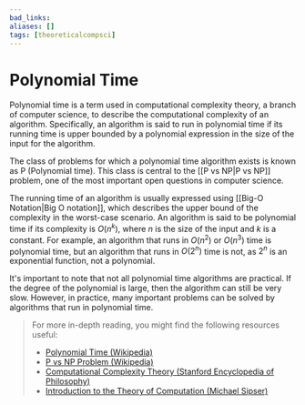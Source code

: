 ```yaml
---
bad_links: 
aliases: []
tags: [theoreticalcompsci]
---
```

# Polynomial Time

Polynomial time is a term used in computational complexity theory, a branch of computer science, to describe the computational complexity of an algorithm. Specifically, an algorithm is said to run in polynomial time if its running time is upper bounded by a polynomial expression in the size of the input for the algorithm.

The class of problems for which a polynomial time algorithm exists is known as P (Polynomial time). This class is central to the [[P vs NP|P vs NP]] problem, one of the most important open questions in computer science.

The running time of an algorithm is usually expressed using [[Big-O Notation|Big O notation]], which describes the upper bound of the complexity in the worst-case scenario. An algorithm is said to be polynomial time if its complexity is $O(n^k)$, where $n$ is the size of the input and $k$ is a constant. For example, an algorithm that runs in $O(n^2)$ or $O(n^3)$ time is polynomial time, but an algorithm that runs in $O(2^n)$ time is not, as $2^n$ is an exponential function, not a polynomial.

It's important to note that not all polynomial time algorithms are practical. If the degree of the polynomial is large, then the algorithm can still be very slow. However, in practice, many important problems can be solved by algorithms that run in polynomial time.

> For more in-depth reading, you might find the following resources useful:
> - [Polynomial Time (Wikipedia)](https://www.google.com/search?q=Polynomial+Time+site:wikipedia.org)
> - [P vs NP Problem (Wikipedia)](https://www.google.com/search?q=P+vs+NP+Problem+site:wikipedia.org)
> - [Computational Complexity Theory (Stanford Encyclopedia of Philosophy)](https://www.google.com/search?q=Computational+Complexity+Theory+site:plato.stanford.edu)
> - [Introduction to the Theory of Computation (Michael Sipser)](https://www.google.com/search?q=Introduction+to+the+Theory+of+Computation+Michael+Sipser)